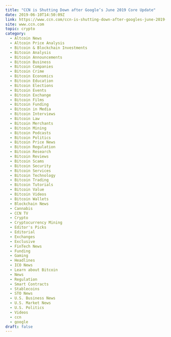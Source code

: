 ```yaml
---
title: "CCN is Shutting Down after Google’s June 2019 Core Update"
date: 2019-06-10T14:50:09Z
link: https://www.ccn.com/ccn-is-shutting-down-after-googles-june-2019-core-update?utm_medium=RSS&utm_source=hune
site: www.ccn.com
topic: crypto
category:
  - Altcoin News
  - Altcoin Price Analysis
  - Bitcoin & Blockchain Investments
  - Bitcoin Analysis
  - Bitcoin Announcements
  - Bitcoin Business
  - Bitcoin Companies
  - Bitcoin Crime
  - Bitcoin Economics
  - Bitcoin Education
  - Bitcoin Elections
  - Bitcoin Events
  - Bitcoin Exchange
  - Bitcoin Films
  - Bitcoin Funding
  - Bitcoin in Media
  - Bitcoin Interviews
  - Bitcoin Law
  - Bitcoin Merchants
  - Bitcoin Mining
  - Bitcoin Podcasts
  - Bitcoin Politics
  - Bitcoin Price News
  - Bitcoin Regulation
  - Bitcoin Research
  - Bitcoin Reviews
  - Bitcoin Scams
  - Bitcoin Security
  - Bitcoin Services
  - Bitcoin Technology
  - Bitcoin Trading
  - Bitcoin Tutorials
  - Bitcoin Value
  - Bitcoin Videos
  - Bitcoin Wallets
  - Blockchain News
  - Cannabis
  - CCN TV
  - Crypto
  - Cryptocurrency Mining
  - Editor's Picks
  - Editorial
  - Exchanges
  - Exclusive
  - FinTech News
  - Funding
  - Gaming
  - Headlines
  - ICO News
  - Learn about Bitcoin
  - News
  - Regulation
  - Smart Contracts
  - Stablecoins
  - STO News
  - U.S. Business News
  - U.S. Market News
  - U.S. Politics
  - Videos
  - ccn
  - google
draft: false
---
```

